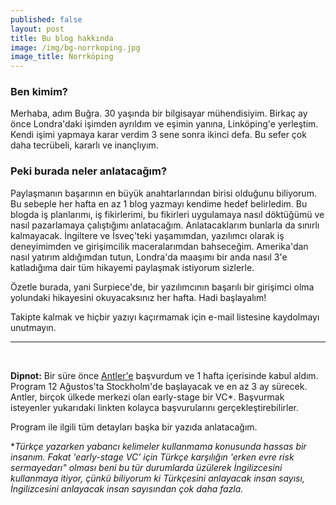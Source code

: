 ```yaml
---
published: false
layout: post
title: Bu blog hakkında
image: /img/bg-norrkoping.jpg
image_title: Norrköping
---
```


### Ben kimim?

Merhaba, adım Buğra. 30 yaşında bir bilgisayar mühendisiyim. Birkaç ay önce Londra'daki işimden ayrıldım ve eşimin yanına, Linköping'e yerleştim. Kendi işimi yapmaya karar verdim 3 sene sonra ikinci defa. Bu sefer çok daha tecrübeli, kararlı ve inançlıyım.

### Peki burada neler anlatacağım?

Paylaşmanın başarının en büyük anahtarlarından birisi olduğunu biliyorum. Bu sebeple her hafta en az 1 blog yazmayı kendime hedef belirledim. Bu blogda iş planlarımı, iş fikirlerimi, bu fikirleri uygulamaya nasıl döktüğümü ve nasıl pazarlamaya çalıştığımı anlatacağım. Anlatacaklarım bunlarla da sınırlı kalmayacak. İngiltere ve İsveç'teki yaşamımdan, yazılımcı olarak iş deneyimimden ve girişimcilik maceralarımdan bahseceğim. Amerika'dan nasıl yatırım aldığımdan tutun, Londra'da maaşımı bir anda nasıl 3'e katladığıma dair tüm hikayemi paylaşmak istiyorum sizlerle. 

Özetle burada, yani Surpiece'de, bir yazılımcının başarılı bir girişimci olma yolundaki hikayesini okuyacaksınız her hafta. Hadi başlayalım!

Takipte kalmak ve hiçbir yazıyı kaçırmamak için e-mail listesine kaydolmayı unutmayın.

****

<br/>

**Dipnot:** Bir süre önce [Antler'e](https://www.antler.co/) başvurdum ve 1 hafta içerisinde kabul aldım. Program 12 Ağustos'ta Stockholm'de başlayacak ve en az 3 ay sürecek. Antler, birçok ülkede merkezi olan early-stage bir VC\*. Başvurmak isteyenler yukarıdaki linkten kolayca başvurularını gerçekleştirebilirler.

Program ile ilgili tüm detayları başka bir yazıda anlatacağım.

\*_Türkçe yazarken yabancı kelimeler kullanmama konusunda hassas bir insanım. Fakat 'early-stage VC' için Türkçe karşılığın 'erken evre risk sermayedarı" olması beni bu tür durumlarda üzülerek İngilizcesini kullanmaya itiyor, çünkü biliyorum ki Türkçesini anlayacak insan sayısı, İngilizcesini anlayacak insan sayısından çok daha fazla._
